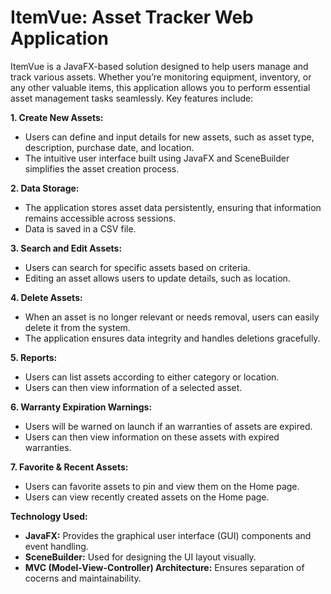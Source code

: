 # ItemVue: Asset Tracker Web Application 

ItemVue is a JavaFX-based solution designed to help users manage and track various assets. Whether you’re monitoring equipment, inventory, or any other valuable items, this application allows you to perform essential asset management tasks seamlessly. Key features include:

**1. Create New Assets:**

* Users can define and input details for new assets, such as asset type, description, purchase date, and location.
* The intuitive user interface built using JavaFX and SceneBuilder simplifies the asset creation process.
  
**2. Data Storage:**

* The application stores asset data persistently, ensuring that information remains accessible across sessions.
* Data is saved in a CSV file.

**3. Search and Edit Assets:**
* Users can search for specific assets based on criteria.
* Editing an asset allows users to update details, such as location.

**4. Delete Assets:**
* When an asset is no longer relevant or needs removal, users can easily delete it from the system.
* The application ensures data integrity and handles deletions gracefully.

**5. Reports:**
* Users can list assets according to either category or location.
* Users can then view information of a selected asset.

**6. Warranty Expiration Warnings:**
* Users will be warned on launch if an warranties of assets are expired.
* Users can then view information on these assets with expired warranties.

**7. Favorite & Recent Assets:**
* Users can favorite assets to pin and view them on the Home page.
* Users can view recently created assets on the Home page.

**Technology Used:**
* **JavaFX:** Provides the graphical user interface (GUI) components and event handling.
* **SceneBuilder:** Used for designing the UI layout visually.
* **MVC (Model-View-Controller) Architecture:** Ensures separation of cocerns and maintainability. 
